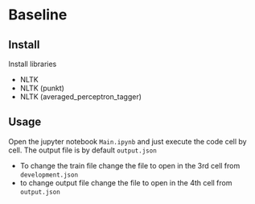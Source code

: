 # Baseline

## Install

Install libraries

- NLTK
- NLTK (punkt)
- NLTK (averaged_perceptron_tagger)

## Usage

Open the jupyter notebook `Main.ipynb` and just execute the code cell by cell.
The output file is by default `output.json`

- To change the train file change the file to open in the 3rd cell from `development.json`
- to change output file change the file to open in the 4th cell from `output.json`
